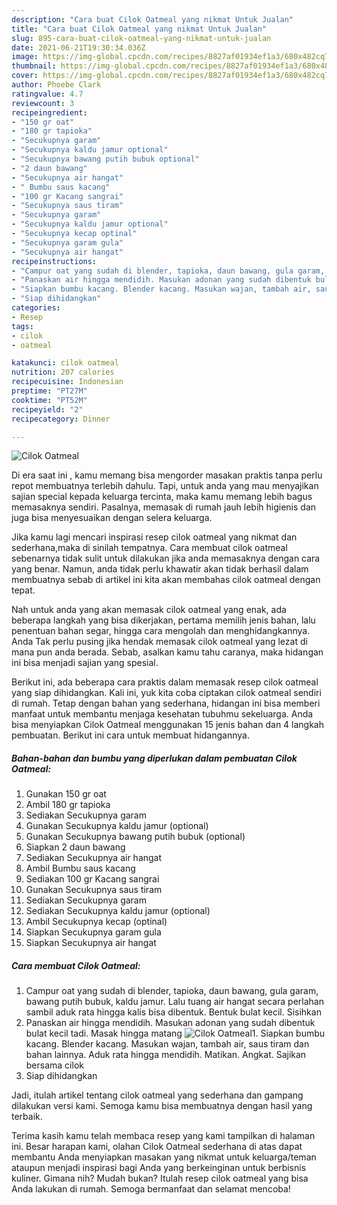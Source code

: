 ```yaml
---
description: "Cara buat Cilok Oatmeal yang nikmat Untuk Jualan"
title: "Cara buat Cilok Oatmeal yang nikmat Untuk Jualan"
slug: 895-cara-buat-cilok-oatmeal-yang-nikmat-untuk-jualan
date: 2021-06-21T19:30:34.036Z
image: https://img-global.cpcdn.com/recipes/8827af01934ef1a3/680x482cq70/cilok-oatmeal-foto-resep-utama.jpg
thumbnail: https://img-global.cpcdn.com/recipes/8827af01934ef1a3/680x482cq70/cilok-oatmeal-foto-resep-utama.jpg
cover: https://img-global.cpcdn.com/recipes/8827af01934ef1a3/680x482cq70/cilok-oatmeal-foto-resep-utama.jpg
author: Phoebe Clark
ratingvalue: 4.7
reviewcount: 3
recipeingredient:
- "150 gr oat"
- "180 gr tapioka"
- "Secukupnya garam"
- "Secukupnya kaldu jamur optional"
- "Secukupnya bawang putih bubuk optional"
- "2 daun bawang"
- "Secukupnya air hangat"
- " Bumbu saus kacang"
- "100 gr Kacang sangrai"
- "Secukupnya saus tiram"
- "Secukupnya garam"
- "Secukupnya kaldu jamur optional"
- "Secukupnya kecap optinal"
- "Secukupnya garam gula"
- "Secukupnya air hangat"
recipeinstructions:
- "Campur oat yang sudah di blender, tapioka, daun bawang, gula garam, bawang putih bubuk, kaldu jamur. Lalu tuang air hangat secara perlahan sambil aduk rata hingga kalis bisa dibentuk. Bentuk bulat kecil. Sisihkan"
- "Panaskan air hingga mendidih. Masukan adonan yang sudah dibentuk bulat kecil tadi. Masak hingga matang"
- "Siapkan bumbu kacang. Blender kacang. Masukan wajan, tambah air, saus tiram dan bahan lainnya. Aduk rata hingga mendidih. Matikan. Angkat. Sajikan bersama cilok"
- "Siap dihidangkan"
categories:
- Resep
tags:
- cilok
- oatmeal

katakunci: cilok oatmeal 
nutrition: 207 calories
recipecuisine: Indonesian
preptime: "PT27M"
cooktime: "PT52M"
recipeyield: "2"
recipecategory: Dinner

---
```



![Cilok Oatmeal](https://img-global.cpcdn.com/recipes/8827af01934ef1a3/680x482cq70/cilok-oatmeal-foto-resep-utama.jpg)

Di era  saat ini , kamu memang bisa mengorder masakan praktis tanpa perlu repot membuatnya terlebih dahulu. Tapi, untuk anda yang mau menyajikan sajian special kepada keluarga tercinta, maka kamu memang lebih bagus memasaknya sendiri. Pasalnya, memasak di rumah jauh lebih higienis dan juga bisa menyesuaikan dengan selera keluarga.

Jika kamu lagi mencari inspirasi resep cilok oatmeal yang nikmat dan sederhana,maka di sinilah tempatnya. Cara membuat cilok oatmeal  sebenarnya tidak sulit untuk dilakukan jika anda memasaknya dengan cara yang benar. Namun, anda tidak perlu khawatir akan tidak berhasil dalam membuatnya 
sebab di artikel ini kita akan membahas cilok oatmeal dengan tepat.  



Nah untuk anda yang akan memasak cilok oatmeal yang enak, ada beberapa langkah yang bisa dikerjakan, pertama memilih jenis bahan, lalu penentuan bahan segar, hingga cara mengolah dan menghidangkannya. Anda Tak perlu pusing jika hendak memasak cilok oatmeal yang lezat di mana pun anda berada. Sebab, asalkan kamu  tahu caranya, maka hidangan ini bisa menjadi sajian yang spesial.

Berikut ini, ada beberapa cara praktis  dalam memasak resep cilok oatmeal yang siap dihidangkan. Kali ini, yuk kita coba ciptakan cilok oatmeal sendiri di rumah. Tetap dengan bahan yang sederhana, hidangan ini bisa memberi manfaat untuk membantu menjaga kesehatan tubuhmu sekeluarga. Anda bisa menyiapkan Cilok Oatmeal menggunakan 15 jenis bahan dan 4 langkah pembuatan. Berikut ini cara untuk membuat hidangannya.

<!--inarticleads1-->

##### Bahan-bahan dan bumbu yang diperlukan dalam pembuatan Cilok Oatmeal:

1. Gunakan 150 gr oat
1. Ambil 180 gr tapioka
1. Sediakan Secukupnya garam
1. Gunakan Secukupnya kaldu jamur (optional)
1. Gunakan Secukupnya bawang putih bubuk (optional)
1. Siapkan 2 daun bawang
1. Sediakan Secukupnya air hangat
1. Ambil  Bumbu saus kacang
1. Sediakan 100 gr Kacang sangrai
1. Gunakan Secukupnya saus tiram
1. Sediakan Secukupnya garam
1. Sediakan Secukupnya kaldu jamur (optional)
1. Ambil Secukupnya kecap (optinal)
1. Siapkan Secukupnya garam gula
1. Siapkan Secukupnya air hangat




<!--inarticleads2-->

##### Cara membuat Cilok Oatmeal:

1. Campur oat yang sudah di blender, tapioka, daun bawang, gula garam, bawang putih bubuk, kaldu jamur. Lalu tuang air hangat secara perlahan sambil aduk rata hingga kalis bisa dibentuk. Bentuk bulat kecil. Sisihkan
1. Panaskan air hingga mendidih. Masukan adonan yang sudah dibentuk bulat kecil tadi. Masak hingga matang
<img src="//assets-global.cpcdn.com/assets/icons/button_play-2c75c40dde080a61004c1f40b05d8f140eaff45d7e9e6481dc71c63d2e7c4909.png" alt="Cilok Oatmeal">1. Siapkan bumbu kacang. Blender kacang. Masukan wajan, tambah air, saus tiram dan bahan lainnya. Aduk rata hingga mendidih. Matikan. Angkat. Sajikan bersama cilok
1. Siap dihidangkan




Jadi, itulah artikel tentang  cilok oatmeal  yang sederhana dan gampang dilakukan versi kami. Semoga kamu bisa membuatnya dengan hasil yang terbaik. 

Terima kasih kamu telah membaca resep yang kami tampilkan di halaman ini. Besar harapan kami, olahan  Cilok Oatmeal sederhana di atas dapat membantu Anda menyiapkan masakan yang nikmat untuk keluarga/teman ataupun menjadi inspirasi bagi Anda yang berkeinginan untuk berbisnis kuliner. Gimana nih? Mudah bukan? Itulah resep cilok oatmeal yang bisa Anda lakukan di rumah. Semoga bermanfaat dan selamat mencoba!

